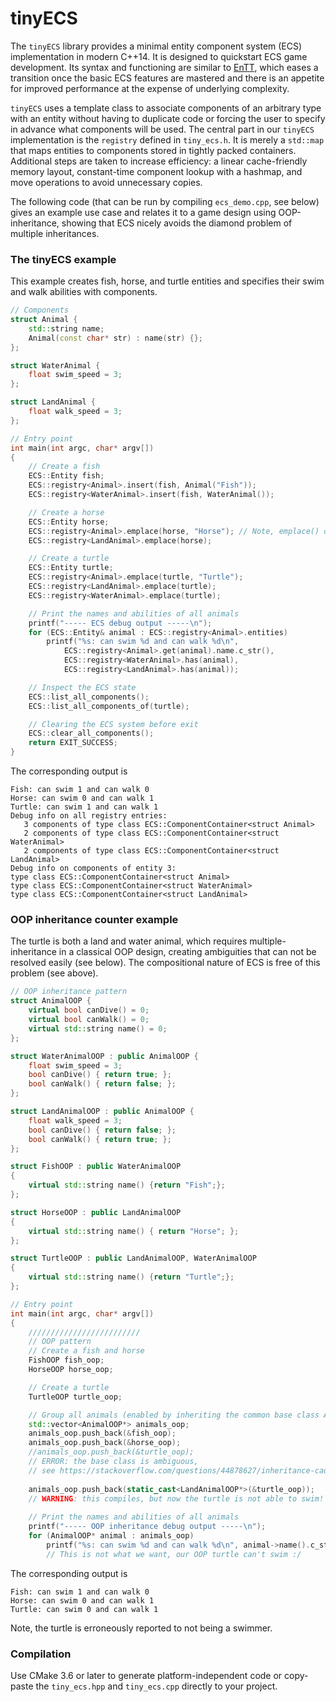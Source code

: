 # tinyECS

The `tinyECS` library provides a minimal entity component system (ECS) implementation in modern C++14. It is designed to quickstart ECS game development. Its syntax and functioning are similar to [EnTT](https://github.com/skypjack/entt), which eases a transition once the basic ECS features are mastered and there is an appetite for improved performance at the expense of underlying complexity.

`tinyECS` uses a template class to associate components of an arbitrary type with an entity without having to duplicate code or forcing the user to specify in advance what components will be used. The central part in our `tinyECS`  implementation is the `registry` defined in `tiny_ecs.h`. It is merely a `std::map` that maps entities to components stored in tightly packed containers. Additional steps are taken to increase efficiency: a linear cache-friendly memory layout, constant-time component lookup with a hashmap, and move operations to avoid unnecessary copies.

The following code (that can be run by compiling `ecs_demo.cpp`, see below) gives an example use case and relates it to a game design using OOP-inheritance, showing that ECS nicely avoids the diamond problem of multiple inheritances.

### The tinyECS example
This example creates fish, horse, and turtle entities and specifies their swim and walk abilities with components.
```cpp
// Components
struct Animal {
	std::string name;
	Animal(const char* str) : name(str) {};
};

struct WaterAnimal {
	float swim_speed = 3;
};

struct LandAnimal {
	float walk_speed = 3;
};

// Entry point
int main(int argc, char* argv[])
{
	// Create a fish
	ECS::Entity fish;
	ECS::registry<Animal>.insert(fish, Animal("Fish"));
	ECS::registry<WaterAnimal>.insert(fish, WaterAnimal());

	// Create a horse
	ECS::Entity horse;
	ECS::registry<Animal>.emplace(horse, "Horse"); // Note, emplace() does the same as insert() but is shorter
	ECS::registry<LandAnimal>.emplace(horse);

	// Create a turtle
	ECS::Entity turtle;
	ECS::registry<Animal>.emplace(turtle, "Turtle");
	ECS::registry<LandAnimal>.emplace(turtle);
	ECS::registry<WaterAnimal>.emplace(turtle);

	// Print the names and abilities of all animals
	printf("----- ECS debug output -----\n");
	for (ECS::Entity& animal : ECS::registry<Animal>.entities)
		printf("%s: can swim %d and can walk %d\n",
			ECS::registry<Animal>.get(animal).name.c_str(),
			ECS::registry<WaterAnimal>.has(animal),
			ECS::registry<LandAnimal>.has(animal));

	// Inspect the ECS state
	ECS::list_all_components();
	ECS::list_all_components_of(turtle);

	// Clearing the ECS system before exit
	ECS::clear_all_components();
	return EXIT_SUCCESS;
}
```
The corresponding output is
```
Fish: can swim 1 and can walk 0
Horse: can swim 0 and can walk 1
Turtle: can swim 1 and can walk 1
Debug info on all registry entries:
   3 components of type class ECS::ComponentContainer<struct Animal>
   2 components of type class ECS::ComponentContainer<struct WaterAnimal>
   2 components of type class ECS::ComponentContainer<struct LandAnimal>
Debug info on components of entity 3:
type class ECS::ComponentContainer<struct Animal>
type class ECS::ComponentContainer<struct WaterAnimal>
type class ECS::ComponentContainer<struct LandAnimal>
```

### OOP inheritance counter example
The turtle is both a land and water animal, which requires multiple-inheritance in a classical OOP design, creating ambiguities that can not be resolved easily (see below). The compositional nature of ECS is free of this problem (see above).
```cpp
// OOP inheritance pattern
struct AnimalOOP {
	virtual bool canDive() = 0;
	virtual bool canWalk() = 0;
	virtual std::string name() = 0;
};

struct WaterAnimalOOP : public AnimalOOP {
	float swim_speed = 3;
	bool canDive() { return true; };
	bool canWalk() { return false; };
};

struct LandAnimalOOP : public AnimalOOP {
	float walk_speed = 3;
	bool canDive() { return false; };
	bool canWalk() { return true; };
};

struct FishOOP : public WaterAnimalOOP
{
	virtual std::string name() {return "Fish";};
};

struct HorseOOP : public LandAnimalOOP
{
	virtual std::string name() { return "Horse"; };
};

struct TurtleOOP : public LandAnimalOOP, WaterAnimalOOP
{
	virtual std::string name() {return "Turtle";};
};

// Entry point
int main(int argc, char* argv[])
{
	/////////////////////////
	// OOP pattern
	// Create a fish and horse
	FishOOP fish_oop;
	HorseOOP horse_oop;

	// Create a turtle
	TurtleOOP turtle_oop;

	// Group all animals (enabled by inheriting the common base class Animal)
	std::vector<AnimalOOP*> animals_oop;
	animals_oop.push_back(&fish_oop);
	animals_oop.push_back(&horse_oop);
	//animals_oop.push_back(&turtle_oop); 
	// ERROR: the base class is ambiguous, 
	// see https://stackoverflow.com/questions/44878627/inheritance-causes-ambiguous-conversion
	
	animals_oop.push_back(static_cast<LandAnimalOOP*>(&turtle_oop)); 
	// WARNING: this compiles, but now the turtle is not able to swim!
	
	// Print the names and abilities of all animals
	printf("----- OOP inheritance debug output -----\n");
	for (AnimalOOP* animal : animals_oop)
		printf("%s: can swim %d and can walk %d\n", animal->name().c_str(), animal->canDive(), animal->canWalk());
		// This is not what we want, our OOP turtle can't swim :/
```
The corresponding output is
```
Fish: can swim 1 and can walk 0
Horse: can swim 0 and can walk 1
Turtle: can swim 0 and can walk 1
```
Note, the turtle is erroneously reported to not being a swimmer.

### Compilation

Use CMake 3.6 or later to generate platform-independent code or copy-paste the `tiny_ecs.hpp` and `tiny_ecs.cpp` directly to your project.
